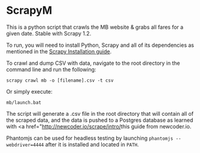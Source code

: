 ScrapyM
=======

This is a python script that crawls the MB website & grabs all fares for a given date. Stable with Scrapy 1.2.

To run, you will need to install Python, Scrapy and all  of its dependencies as mentioned in the <a href="http://doc.scrapy.org/en/latest/intro/install.html#intro-install">Scrapy Installation guide</a>.

To crawl and dump CSV with data, navigate to the root directory in the command line and run the following:

<code>scrapy crawl mb -o [filename].csv -t csv</code>

Or simply execute:

<code>mb/launch.bat</code>

The script will generate a .csv file in the root directory that will contain all of the scraped data, and the data is pushed to a Postgres database as learned with <a href="http://newcoder.io/scrape/intro/</a>this guide from newcoder.io</a>.

Phantomjs can be used for headless testing by launching <code>phantomjs --webdriver=4444</code> after it is installed and located in <code>PATH</code>.
